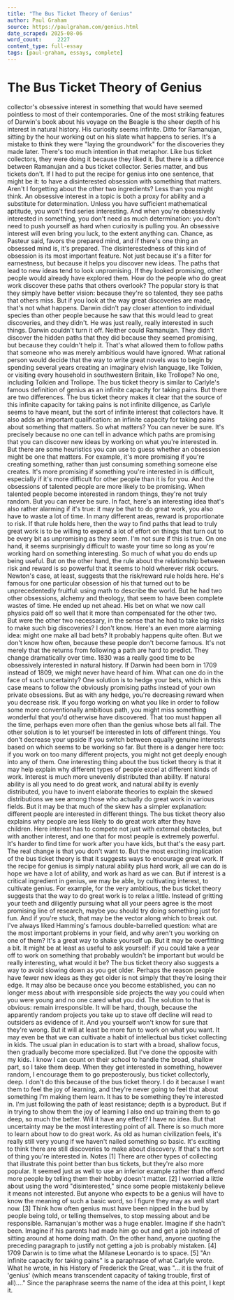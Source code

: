 ```yaml
---
title: "The Bus Ticket Theory of Genius"
author: Paul Graham
source: https://paulgraham.com/genius.html
date_scraped: 2025-08-06
word_count:     2227
content_type: full-essay
tags: [paul-graham, essays, complete]
---
```


# The Bus Ticket Theory of Genius

collector's obsessive interest in something that would have seemed
pointless to most of their contemporaries. One of the most striking
features of Darwin's book about his voyage on the Beagle is the
sheer depth of his interest in natural history. His curiosity seems
infinite. Ditto for Ramanujan, sitting by the hour working out on
his slate what happens to series.
It's a mistake to think they were "laying the groundwork" for the
discoveries they made later. There's too much intention in that
metaphor. Like bus ticket collectors, they were doing it
because they liked it.
But there is a difference between Ramanujan and a bus ticket
collector. Series matter, and bus tickets don't.
If I had to put the recipe for genius into one sentence, that might
be it: to have a disinterested obsession with something that matters.
Aren't I forgetting about the other two ingredients? Less than you
might think. An obsessive interest in a topic is both a proxy for
ability and a substitute for determination.  Unless you have
sufficient mathematical aptitude, you won't find series interesting.
And when you're obsessively interested in something, you don't need
as much determination: you don't need to push yourself as hard when
curiosity is pulling you.
An obsessive interest will even bring you luck, to the extent
anything can. Chance, as Pasteur said, favors the prepared mind,
and if there's one thing an obsessed mind is, it's prepared.
The disinterestedness of this kind of obsession is its most important
feature. Not just because it's a filter for earnestness, but because
it helps you discover new ideas.
The paths that lead to new ideas tend to look unpromising. If they
looked promising, other people would already have explored them.
How do the people who do great work discover these paths that others
overlook?  The popular story is that they simply have better vision:
because they're so talented, they see paths that others miss.  But
if you look at the way great discoveries are made, that's not what
happens. Darwin didn't pay closer attention to individual species
than other people because he saw that this would lead to great
discoveries, and they didn't. He was just really, really interested
in such things.
Darwin couldn't turn it off. Neither could Ramanujan.  They didn't
discover the hidden paths that they did because they seemed promising,
but because they couldn't help it. That's what allowed them to
follow paths that someone who was merely ambitious would have
ignored.
What rational person would decide that the way to write great novels
was to begin by spending several years creating an imaginary elvish
language, like Tolkien, or visiting every household in southwestern
Britain, like Trollope? No one, including Tolkien and Trollope.
The bus ticket theory is similar to Carlyle's famous definition of
genius as an infinite capacity for taking pains. But there are two
differences. The bus ticket theory makes it clear that the source
of this infinite capacity for taking pains is not infinite diligence,
as Carlyle seems to have meant, but the sort of infinite interest
that collectors have. It also adds an important qualification: an
infinite capacity for taking pains about something that matters.
So what  matters? You can never be sure. It's precisely because no
one can tell in advance which paths are promising that you can
discover new ideas by working on what you're interested in.
But there are some heuristics you can use to guess whether an
obsession might be one that matters. For example, it's more promising
if you're creating something, rather than just consuming something
someone else creates. It's more promising if something you're
interested in is difficult, especially if it's more difficult for
other people than it is for you. And the obsessions of talented
people are more likely to be promising. When talented people become
interested in random things, they're not truly random.
But you can never be sure. In fact, here's an interesting idea
that's also rather alarming if it's true: it may be that to do great
work, you also have to waste a lot of time.
In many different areas, reward is proportionate to risk. If that
rule holds here, then the way to find paths that lead to truly great
work is to be willing to expend a lot of effort on things that turn
out to be every bit as unpromising as they seem.
I'm not sure if this is true. On one hand, it seems surprisingly
difficult to waste your time so long as you're working hard on
something interesting. So much of what you do ends up being useful.
But on the other hand, the rule about the relationship between risk
and reward is so powerful that it seems to hold wherever risk occurs.
Newton's case, at least, suggests that the risk/reward rule holds
here. He's famous for one particular obsession of his that turned
out to be unprecedentedly fruitful: using math to describe the
world. But he had two other obsessions, alchemy and theology, that
seem to have been complete wastes of time. He ended up net ahead.
His bet on what we now call physics paid off so well that it more
than compensated for the other two. But were the other two necessary,
in the sense that he had to take big risks to make such big
discoveries? I don't know.
Here's an even more alarming idea: might one make all bad bets?  It
probably happens quite often. But we don't know how often, because
these people don't become famous.
It's not merely that the returns from following a path are hard to
predict. They change dramatically over time. 1830 was a really good
time to be obsessively interested in natural history. If Darwin had
been born in 1709 instead of 1809, we might never have heard of
him.
What can one do in the face of such uncertainty?  One solution is
to hedge your bets, which in this case means to follow the obviously
promising paths instead of your own private obsessions. But as with
any hedge, you're decreasing reward when you decrease risk.  If you
forgo working on what you like in order to follow some more
conventionally ambitious path, you might miss something wonderful
that you'd otherwise have discovered. That too must happen all the
time, perhaps even more often than the genius whose bets all fail.
The other solution is to let yourself be interested in lots of
different things. You don't decrease your upside if you switch
between equally genuine interests based on which seems to be working
so far. But there is a danger here too: if you work on too many
different projects, you might not get deeply enough into any of
them.
One interesting thing about the bus ticket theory is that it may
help explain why different types of people excel at different kinds
of work. Interest is much more unevenly distributed than ability.
If natural ability is all you need to do great work, and natural
ability is evenly distributed, you have to invent elaborate theories
to explain the skewed distributions we see among those who actually
do great work in various fields. But it may be that much of the
skew has a simpler explanation: different people are interested in
different things.
The bus ticket theory also explains why people are less likely to
do great work after they have children. Here interest has to compete
not just with external obstacles, but with another interest, and
one that for most people is extremely powerful. It's harder to find
time for work after you have kids, but that's the easy part. The
real change is that you don't want to.
But the most exciting implication of the bus ticket theory is that
it suggests ways to encourage great work. If the recipe for genius
is simply natural ability plus hard work, all we can do is hope we
have a lot of ability, and work as hard as we can. But if interest
is a critical ingredient in genius, we may be able, by cultivating
interest, to cultivate genius.
For example, for the very ambitious, the bus ticket theory suggests
that the way to do great work is to relax a little. Instead of
gritting your teeth and diligently pursuing what all your peers
agree is the most promising line of research, maybe you should try
doing something just for fun. And if you're stuck, that may be the
vector along which to break out.
I've always liked Hamming's famous double-barrelled question: what
are the most important problems in your field, and why aren't you
working on one of them? It's a great way to shake yourself up. But
it may be overfitting a bit. It might be at least as useful to ask
yourself: if you could take a year off to work on something that
probably wouldn't be important but would be really interesting,
what would it be?
The bus ticket theory also suggests a way to avoid slowing down as
you get older. Perhaps the reason people have fewer new ideas as
they get older is not simply that they're losing their edge. It may
also be because once you become established, you can no longer mess
about with irresponsible side projects the way you could when you
were young and no one cared what you did.
The solution to that is obvious: remain irresponsible. It will be
hard, though, because the apparently random projects you take up
to stave off decline will read to outsiders as evidence of it.  And
you yourself won't know for sure that they're wrong. But it will
at least be more fun to work on what you want.
It may even be that we can cultivate a habit of intellectual bus
ticket collecting in kids. The usual plan in education is to start
with a broad, shallow focus, then gradually become more specialized.
But I've done the opposite with my kids. I know I can count on their
school to handle the broad, shallow part, so I take them deep.
When they get interested in something, however random, I encourage
them to go preposterously, bus ticket collectorly, deep.  I don't
do this because of the bus ticket theory. I do it because I want
them to feel the joy of learning, and they're never going to feel
that about something I'm making them learn. It has to be something
they're interested in. I'm just following the path of least resistance;
depth is a byproduct. But if in trying to show them the joy of
learning I also end up training them to go deep, so much the better.
Will it have any effect? I have no idea. But that uncertainty may
be the most interesting point of all. There is so much more to learn
about how to do great work. As old as human civilization feels,
it's really still very young if we haven't nailed something so
basic. It's exciting to think there are still discoveries to make
about discovery. If that's the sort of thing you're interested in.
Notes
[1] There are other types of collecting that illustrate this point
better than bus tickets, but they're also more popular. It seemed
just as well to use an inferior example rather than offend more
people by telling them their hobby doesn't matter.
[2] I worried a little about using the word "disinterested," since
some people mistakenly believe it means not interested. But anyone
who expects to be a genius will have to know the meaning of such a
basic word, so I figure they may as well start now.
[3] Think how often genius must have been nipped in the bud by
people being told, or telling themselves, to stop messing about and
be responsible. Ramanujan's mother was a huge enabler. Imagine if
she hadn't been. Imagine if his parents had made him go out and get
a job instead of sitting around at home doing math.
On the other hand, anyone quoting the preceding paragraph to justify
not getting a job is probably mistaken.
[4] 1709 Darwin is to time what the Milanese Leonardo is to space.
[5] "An infinite capacity for taking pains" is a paraphrase of what
Carlyle wrote. What he wrote, in his History of Frederick the Great,
was "... it is the fruit of 'genius' (which means transcendent
capacity of taking trouble, first of all)...." Since the paraphrase
seems the name of the idea at this point, I kept it.
